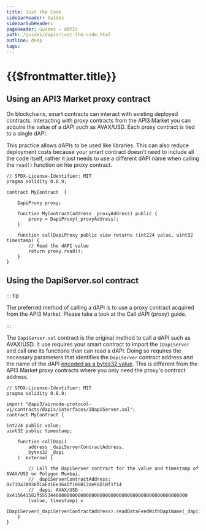 ```yaml
---
title: Just the Code
sidebarHeader: Guides
sidebarSubHeader:
pageHeader: Guides → dAPIs
path: /guides/dapis/just-the-code.html
outline: deep
tags:
---
```


<!-- https://blog.chain.link/smart-contract-call-another-smart-contract/ -->

<!-- https://medium.com/@blockchain101/calling-the-function-of-another-contract-in-solidity-f9edfa921f4c -->

<PageHeader/>

<SearchHighlight/>

# {{$frontmatter.title}}

## Using an API3 Market proxy contract

On blockchains, smart contracts can interact with existing deployed contracts.
Interacting with proxy contracts from the API3 Market you can acquire the value
of a dAPI such as AVAX/USD. Each proxy contract is tied to a single dAPI.

This practice allows dAPIs to be used like libraries. This can also reduce
deployment costs because your smart contract doesn’t need to include all the
code itself, rather it just needs to use a different dAPI name when calling the
`read()` function on hte proxy contract.

```solidity
// SPDX-License-Identifier: MIT
pragma solidity 0.8.9;

contract MyContract  {

    DapiProxy proxy;

    function MyContract(address _proxyAddress) public {
        proxy = DapiProxy(_proxyAddress);
    }

    function callDapiProxy public view returns (int224 value, uint32 timestamp) {
        // Read the dAPI value
        return proxy.read();
    }
}
```

## Using the DapiServer.sol contract

::: tip

The preferred method of calling a dAPI is to use a proxy contract acquired from
the API3 Market. Please take a look at the Call dAPI (proxy) guide.

:::

The `DapiServer.sol` contract is the original method to call a dAPI such as
AVAX/USD. It use requires your smart contract to import the `IDapiServer` and
call one its functions than can read a dAPI. Doing so requires the necessary
parameters that identifies the `DapiServer` contract address and the name of the
dAPI
[encoded as a bytes32 value](/reference/dapis/functions/read-data-feed-with-dapi-name.md#parameters).
This is different from the API3 Market proxy contracts where you only need the
proxy's contract address.

```solidity
// SPDX-License-Identifier: MIT
pragma solidity 0.8.9;

import "@api3/airnode-protocol-v1/contracts/dapis/interfaces/IDapiServer.sol";
contract MyContract {

int224 public value;
uint32 public timestamp;

    function callDapi(
        address _dapiServerContractAddress,
        bytes32 _dapi
    )  external {

        // Call the DapiServer contract for the value and timestamp of AVAX/USD on Polygon Mumbai.
        // _dapiServerContractAddress: 0x71Da7A936fCaEd1Ee364Df106B12deF6D1Bf1f14
        // _dapi: AVAX/USD - 0x415641582f555344000000000000000000000000000000000000000000000000
        (value, timestamp) =
            IDapiServer(_dapiServerContractAddress).readDataFeedWithDapiName(_dapi);
    }
}
```
